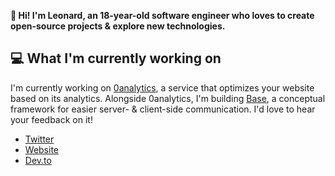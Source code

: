 **👋 Hi! I'm Leonard, an 18-year-old software engineer who loves to create open-source projects & explore new technologies.**

## 💻 What I'm currently working on
I'm currently working on [0analytics](https://github.com/0analytics), a service that optimizes your website based on its analytics.
Alongside 0analytics, I'm building [Base](https://github.com/l2ig/base), a conceptual framework for easier server- & client-side communication. I'd love to hear your feedback on it!

* [Twitter](https://twitter.com/__l2g)
* [Website](https://linters.de)
* [Dev.to](https://dev.to/leonard)
